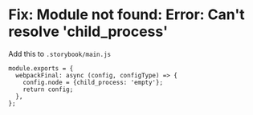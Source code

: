 # Fix: Module not found: Error: Can't resolve 'child_process'

Add this to `.storybook/main.js`

```
module.exports = {
  webpackFinal: async (config, configType) => {
    config.node = {child_process: 'empty'};
    return config;
  },
};
```
